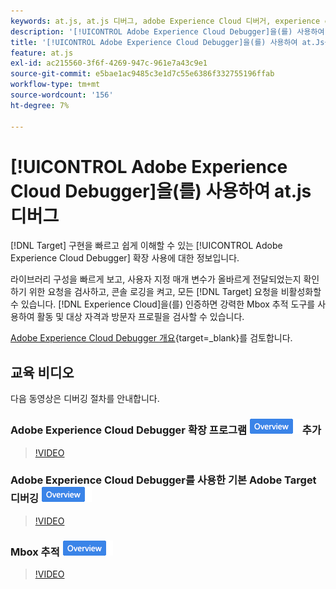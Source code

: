 ```yaml
---
keywords: at.js, at.js 디버그, adobe Experience Cloud 디버거, experience cloud debugger, mbox 추적, mbox 강조 표시, 디버그, 디버깅, $9
description: '[!UICONTROL Adobe Experience Cloud Debugger]을(를) 사용하여 라이브러리 구성을 보고, 요청을 검사하고, 콘솔 로깅을 켜고,  [!DNL Target] 호출 요청을 비활성화하는 등의 작업을 수행할 수 있습니다.'
title: '[!UICONTROL Adobe Experience Cloud Debugger]을(를) 사용하여 at.Js를 디버깅하려면 어떻게 합니까?'
feature: at.js
exl-id: ac215560-3f6f-4269-947c-961e7a43c9e1
source-git-commit: e5bae1ac9485c3e1d7c55e6386f332755196ffab
workflow-type: tm+mt
source-wordcount: '156'
ht-degree: 7%

---
```


# [!UICONTROL Adobe Experience Cloud Debugger]을(를) 사용하여 at.js 디버그

[!DNL Target] 구현을 빠르고 쉽게 이해할 수 있는 [!UICONTROL Adobe Experience Cloud Debugger] 확장 사용에 대한 정보입니다.

라이브러리 구성을 빠르게 보고, 사용자 지정 매개 변수가 올바르게 전달되었는지 확인하기 위한 요청을 검사하고, 콘솔 로깅을 켜고, 모든 [!DNL Target] 요청을 비활성화할 수 있습니다. [!DNL Experience Cloud]을(를) 인증하면 강력한 Mbox 추적 도구를 사용하여 활동 및 대상 자격과 방문자 프로필을 검사할 수 있습니다.

[Adobe Experience Cloud Debugger 개요](https://experienceleague.adobe.com/docs/experience-platform/debugger/home.html?lang=ko){target=_blank}를 검토합니다.

## 교육 비디오

다음 동영상은 디버깅 절차를 안내합니다.

### Adobe Experience Cloud Debugger 확장 프로그램 ![개요 배지](../../assets/overview.png) 추가

>[!VIDEO](https://video.tv.adobe.com/v/33241/?quality=12&captions=kor)

### Adobe Experience Cloud Debugger를 사용한 기본 Adobe Target 디버깅 ![개요 배지](../../assets/overview.png)

>[!VIDEO](https://video.tv.adobe.com/v/33299/?quality=12&captions=kor)

### Mbox 추적 ![개요 배지](../../assets/overview.png)

>[!VIDEO](https://video.tv.adobe.com/v/33304/?quality=12&captions=kor)
